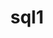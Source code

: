 ---
title: "sql1"
layout: category
permalink : SQL1/
author_profile : true
sidebar_main : true
sidebar:
  nav: "sidebar-sample"
---